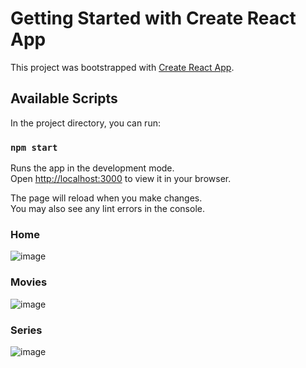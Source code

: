 # Getting Started with Create React App

This project was bootstrapped with [Create React App](https://github.com/facebook/create-react-app).

## Available Scripts

In the project directory, you can run:

### `npm start`

Runs the app in the development mode.\
Open [http://localhost:3000](http://localhost:3000) to view it in your browser.

The page will reload when you make changes.\
You may also see any lint errors in the console.

### Home

![image](https://user-images.githubusercontent.com/17839848/161453607-2bd25f3f-77d1-4f6c-990a-6b6aba56dc23.png)

### Movies

![image](https://user-images.githubusercontent.com/17839848/161453629-a9ca0314-6292-4f65-a9e3-ffdd0b3ac826.png)

### Series
![image](https://user-images.githubusercontent.com/17839848/161453663-264ed97e-f42e-419b-8101-fccb6036866a.png)
